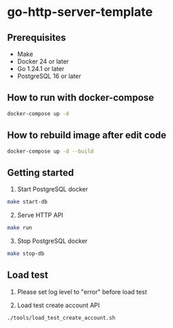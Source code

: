 # go-http-server-template

## Prerequisites

- Make
- Docker 24 or later
- Go 1.24.1 or later
- PostgreSQL 16 or later

## How to run with docker-compose

```sh
docker-compose up -d
```

## How to rebuild image after edit code

```sh
docker-compose up -d --build
```

## Getting started

1. Start PostgreSQL docker

```sh
make start-db
```

2. Serve HTTP API

```sh
make run
```

3. Stop PostgreSQL docker

```sh
make stop-db
```

## Load test

1. Please set log level to "error" before load test

2. Load test create account API

```sh
./tools/load_test_create_account.sh 
```